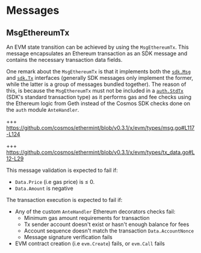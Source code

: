 <!--
order: 4
-->

# Messages

## MsgEthereumTx

An EVM state transition can be achieved by using the `MsgEthereumTx`. This message encapsulates an
Ethereum transaction as an SDK message and contains the necessary transaction data fields.

One remark about the `MsgEthereumTx` is that it implements both the [`sdk.Msg`](https://github.com/cosmos/cosmos-sdk/blob/v0.39.2/types/tx_msg.go#L7-L29) and [`sdk.Tx`](https://github.com/cosmos/cosmos-sdk/blob/v0.39.2/types/tx_msg.go#L33-L41)
interfaces (generally SDK messages only implement the former, while the latter is a group of
messages bundled together). The reason of this, is because the `MsgEthereumTx` must not be included in a [`auth.StdTx`](https://github.com/cosmos/cosmos-sdk/blob/v0.39.2/x/auth/types/stdtx.go#L23-L30) (SDK's standard transaction type) as it performs gas and fee checks using the Ethereum logic from Geth instead of the Cosmos SDK checks done on the `auth` module `AnteHandler`.

+++ https://github.com/cosmos/ethermint/blob/v0.3.1/x/evm/types/msg.go#L117-L124

+++ https://github.com/cosmos/ethermint/blob/v0.3.1/x/evm/types/tx_data.go#L12-L29

This message validation is expected to fail if:

- `Data.Price` (i.e gas price) is ≤ 0.
- `Data.Amount` is negative

The transaction execution is expected to fail if:

- Any of the custom `AnteHandler` Ethereum decorators checks fail:
  - Minimum gas amount requirements for transaction
  - Tx sender account doesn't exist or hasn't enough balance for fees
  - Account sequence doesn't match the transaction `Data.AccountNonce`
  - Message signature verification fails
- EVM contract creation (i.e `evm.Create`) fails, or `evm.Call` fails
